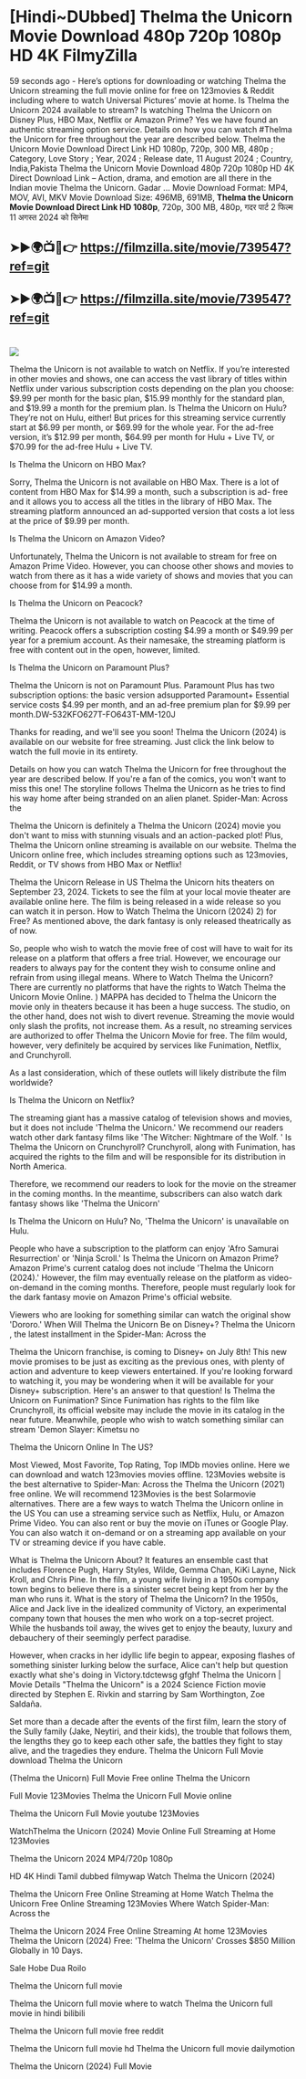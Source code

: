 # [Hindi~DUbbed] Thelma the Unicorn Movie Download 480p 720p 1080p HD 4K FilmyZilla


59 seconds ago - Here’s options for downloading or watching Thelma the Unicorn streaming the full movie online for free on 123movies & Reddit including where to watch Universal Pictures’ movie at home. Is Thelma the Unicorn 2024 available to stream? Is watching Thelma the Unicorn on Disney Plus, HBO Max, Netflix or Amazon Prime? Yes we have found an authentic streaming option service. Details on how you can watch #Thelma the Unicorn for free throughout the year are described below. Thelma the Unicorn Movie Download Direct Link HD 1080p, 720p, 300 MB, 480p ; Category, Love Story ; Year, 2024 ; Release date, 11 August 2024 ; Country, India,Pakista Thelma the Unicorn Movie Download 480p 720p 1080p HD 4K Direct Download Link – Action, drama, and emotion are all there in the Indian movie Thelma the Unicorn. Gadar ...
Movie Download Format: MP4, MOV, AVI, MKV
Movie Download Size: 496MB, 691MB, **Thelma the Unicorn Movie Download Direct Link HD 1080p**, 720p, 300 MB, 480p, गदर पार्ट 2 फिल्म 11 अगस्त 2024 को सिनेमा

## ➤►🌍📺📱👉   https://filmzilla.site/movie/739547?ref=git

## ➤►🌍📺📱👉   https://filmzilla.site/movie/739547?ref=git

#

<img src="https://image.tmdb.org/t/p/w780//AuKXTyCVzeIdtTe1NAQnJa1ZC7I.jpg" />

Thelma the Unicorn is not available to watch on Netflix. If you’re interested in other movies and shows, one can access the vast library of titles within Netflix under various subscription costs depending on the plan you choose: $9.99 per month for the basic plan, $15.99 monthly for the standard plan, and $19.99 a month for the premium plan. Is Thelma the Unicorn on Hulu? They’re not on Hulu, either! But prices for this streaming service currently start at $6.99 per month, or $69.99 for the whole year. For the ad-free version, it’s $12.99 per month, $64.99 per month for Hulu + Live TV, or $70.99 for the ad-free Hulu + Live TV.

Is Thelma the Unicorn on HBO Max?

Sorry, Thelma the Unicorn is not available on HBO Max. There is a lot of content from HBO Max for $14.99 a month, such a subscription is ad- free and it allows you to access all the titles in the library of HBO Max. The streaming platform announced an ad-supported version that costs a lot less at the price of $9.99 per month.

Is Thelma the Unicorn on Amazon Video?

Unfortunately, Thelma the Unicorn is not available to stream for free on Amazon Prime Video. However, you can choose other shows and movies to watch from there as it has a wide variety of shows and movies that you can choose from for $14.99 a month.

Is Thelma the Unicorn on Peacock?

Thelma the Unicorn is not available to watch on Peacock at the time of writing. Peacock offers a subscription costing $4.99 a month or $49.99 per year for a premium account. As their namesake, the streaming platform is free with content out in the open, however, limited.

Is Thelma the Unicorn on Paramount Plus?

Thelma the Unicorn is not on Paramount Plus. Paramount Plus has two subscription options: the basic version adsupported Paramount+ Essential service costs $4.99 per month, and an ad-free premium plan for $9.99 per month.DW-532KFO627T-FO643T-MM-120J

Thanks for reading, and we'll see you soon! Thelma the Unicorn (2024) is available on our website for free streaming. Just click the link below to watch the full movie in its entirety.

Details on how you can watch Thelma the Unicorn for free throughout the year are described below. If you're a fan of the comics, you won't want to miss this one! The storyline follows Thelma the Unicorn as he tries to find his way home after being stranded on an alien planet. Spider-Man: Across the

Thelma the Unicorn is definitely a Thelma the Unicorn (2024) movie you don't want to miss with stunning visuals and an action-packed plot! Plus, Thelma the Unicorn online streaming is available on our website. Thelma the Unicorn online free, which includes streaming options such as 123movies, Reddit, or TV shows from HBO Max or Netflix!

Thelma the Unicorn Release in US Thelma the Unicorn hits theaters on September 23, 2024. Tickets to see the film at your local movie theater are available online here. The film is being released in a wide release so you can watch it in person. How to Watch Thelma the Unicorn (2024) 2) for Free? As mentioned above, the dark fantasy is only released theatrically as of now.

So, people who wish to watch the movie free of cost will have to wait for its release on a platform that offers a free trial. However, we encourage our readers to always pay for the content they wish to consume online and refrain from using illegal means. Where to Watch Thelma the Unicorn? There are currently no platforms that have the rights to Watch Thelma the Unicorn Movie Online. ) MAPPA has decided to Thelma the Unicorn the movie only in theaters because it has been a huge success. The studio, on the other hand, does not wish to divert revenue. Streaming the movie would only slash the profits, not increase them. As a result, no streaming services are authorized to offer Thelma the Unicorn Movie for free. The film would, however, very definitely be acquired by services like Funimation, Netflix, and Crunchyroll.

As a last consideration, which of these outlets will likely distribute the film worldwide?

Is Thelma the Unicorn on Netflix?

The streaming giant has a massive catalog of television shows and movies, but it does not include 'Thelma the Unicorn.' We recommend our readers watch other dark fantasy films like 'The Witcher: Nightmare of the Wolf. ' Is Thelma the Unicorn on Crunchyroll? Crunchyroll, along with Funimation, has acquired the rights to the film and will be responsible for its distribution in North America.

Therefore, we recommend our readers to look for the movie on the streamer in the coming months. In the meantime, subscribers can also watch dark fantasy shows like 'Thelma the Unicorn'

Is Thelma the Unicorn on Hulu? No, 'Thelma the Unicorn' is unavailable on Hulu.

People who have a subscription to the platform can enjoy 'Afro Samurai Resurrection' or 'Ninja Scroll.' Is Thelma the Unicorn on Amazon Prime? Amazon Prime's current catalog does not include 'Thelma the Unicorn (2024).' However, the film may eventually release on the platform as video-on-demand in the coming months. Therefore, people must regularly look for the dark fantasy movie on Amazon Prime's official website.

Viewers who are looking for something similar can watch the original show 'Dororo.' When Will Thelma the Unicorn Be on Disney+? Thelma the Unicorn , the latest installment in the Spider-Man: Across the

Thelma the Unicorn franchise, is coming to Disney+ on July 8th! This new movie promises to be just as exciting as the previous ones, with plenty of action and adventure to keep viewers entertained. If you're looking forward to watching it, you may be wondering when it will be available for your Disney+ subscription. Here's an answer to that question! Is Thelma the Unicorn on Funimation? Since Funimation has rights to the film like Crunchyroll, its official website may include the movie in its catalog in the near future. Meanwhile, people who wish to watch something similar can stream 'Demon Slayer: Kimetsu no

Thelma the Unicorn Online In The US?

Most Viewed, Most Favorite, Top Rating, Top IMDb movies online. Here we can download and watch 123movies movies offline. 123Movies website is the best alternative to Spider-Man: Across the Thelma the Unicorn (2021) free online. We will recommend 123Movies is the best Solarmovie alternatives. There are a few ways to watch Thelma the Unicorn online in the US You can use a streaming service such as Netflix, Hulu, or Amazon Prime Video. You can also rent or buy the movie on iTunes or Google Play. You can also watch it on-demand or on a streaming app available on your TV or streaming device if you have cable.

What is Thelma the Unicorn About? It features an ensemble cast that includes Florence Pugh, Harry Styles, Wilde, Gemma Chan, KiKi Layne, Nick Kroll, and Chris Pine. In the film, a young wife living in a 1950s company town begins to believe there is a sinister secret being kept from her by the man who runs it. What is the story of Thelma the Unicorn? In the 1950s, Alice and Jack live in the idealized community of Victory, an experimental company town that houses the men who work on a top-secret project. While the husbands toil away, the wives get to enjoy the beauty, luxury and debauchery of their seemingly perfect paradise.

However, when cracks in her idyllic life begin to appear, exposing flashes of something sinister lurking below the surface, Alice can't help but question exactly what she's doing in Victory.tdctewsg gfghf Thelma the Unicorn | Movie Details "Thelma the Unicorn" is a 2024 Science Fiction movie directed by Stephen E. Rivkin and starring by Sam Worthington, Zoe Saldaña.

Set more than a decade after the events of the first film, learn the story of the Sully family (Jake, Neytiri, and their kids), the trouble that follows them, the lengths they go to keep each other safe, the battles they fight to stay alive, and the tragedies they endure. Thelma the Unicorn Full Movie download Thelma the Unicorn

(Thelma the Unicorn) Full Movie Free online Thelma the Unicorn

Full Movie 123Movies Thelma the Unicorn Full Movie online

Thelma the Unicorn Full Movie youtube 123Movies

WatchThelma the Unicorn (2024) Movie Online Full Streaming at Home 123Movies

Thelma the Unicorn 2024 MP4/720p 1080p

HD 4K Hindi Tamil dubbed filmywap Watch Thelma the Unicorn (2024)

Thelma the Unicorn Free Online Streaming at Home Watch Thelma the Unicorn Free Online Streaming 123Movies Where Watch Spider-Man: Across the

Thelma the Unicorn 2024 Free Online Streaming At home 123Movies Thelma the Unicorn (2024) Free: 'Thelma the Unicorn' Crosses $850 Million Globally in 10 Days.

Sale Hobe Dua Roilo

Thelma the Unicorn full movie

Thelma the Unicorn full movie where to watch Thelma the Unicorn full movie in hindi bilibili

Thelma the Unicorn full movie free reddit

Thelma the Unicorn full movie hd Thelma the Unicorn full movie dailymotion

Thelma the Unicorn (2024) Full Movie
